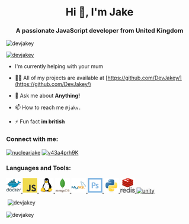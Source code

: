 <h1 align="center">Hi 👋, I'm Jake</h1>
<h3 align="center">A passionate JavaScript developer from United Kingdom</h3>

<p align="left"> <img src="https://komarev.com/ghpvc/?username=devjakey&label=Profile%20views&color=0e75b6&style=flat" alt="devjakey" /> </p>

<p align="left"> <a href="https://github.com/ryo-ma/github-profile-trophy"><img src="https://github-profile-trophy.vercel.app/?username=devjakey" alt="devjakey" /></a> </p>


- I'm currently helping with your mum

- 👨‍💻 All of my projects are available at [https://github.com/DevJakey/](https://github.com/DevJakey/)

- 💬 Ask me about **Anything!**

- 📫 How to reach me `@jakv.`

- ⚡ Fun fact **im british**

<h3 align="left">Connect with me:</h3>
<p align="left">
<a href="https://www.youtube.com/c/nuclearjake" target="blank"><img align="center" src="https://raw.githubusercontent.com/rahuldkjain/github-profile-readme-generator/master/src/images/icons/Social/youtube.svg" alt="nuclearjake" height="30" width="40" /></a>
<a href="https://discord.gg/uwGmXBsR4C" target="blank"><img align="center" src="https://raw.githubusercontent.com/rahuldkjain/github-profile-readme-generator/master/src/images/icons/Social/discord.svg" alt="v43a4prh9K" height="30" width="40" /></a>
</p>

<h3 align="left">Languages and Tools:</h3>
<p align="left"> <a href="https://www.docker.com/" target="_blank"> <img src="https://raw.githubusercontent.com/devicons/devicon/master/icons/docker/docker-original-wordmark.svg" alt="docker" width="40" height="40"/> </a> <a href="https://developer.mozilla.org/en-US/docs/Web/JavaScript" target="_blank"> <img src="https://raw.githubusercontent.com/devicons/devicon/master/icons/javascript/javascript-original.svg" alt="javascript" width="40" height="40"/> </a> <a href="https://www.linux.org/" target="_blank"> <img src="https://raw.githubusercontent.com/devicons/devicon/master/icons/linux/linux-original.svg" alt="linux" width="40" height="40"/> </a> <a href="https://www.mongodb.com/" target="_blank"> <img src="https://raw.githubusercontent.com/devicons/devicon/master/icons/mongodb/mongodb-original-wordmark.svg" alt="mongodb" width="40" height="40"/> </a> <a href="https://www.mysql.com/" target="_blank"> <img src="https://raw.githubusercontent.com/devicons/devicon/master/icons/mysql/mysql-original-wordmark.svg" alt="mysql" width="40" height="40"/> </a> <a href="https://www.photoshop.com/en" target="_blank"> <img src="https://raw.githubusercontent.com/devicons/devicon/master/icons/photoshop/photoshop-line.svg" alt="photoshop" width="40" height="40"/> </a> <a href="https://www.python.org" target="_blank"> <img src="https://raw.githubusercontent.com/devicons/devicon/master/icons/python/python-original.svg" alt="python" width="40" height="40"/> </a> <a href="https://redis.io" target="_blank"> <img src="https://raw.githubusercontent.com/devicons/devicon/master/icons/redis/redis-original-wordmark.svg" alt="redis" width="40" height="40"/> </a> <a href="https://unity.com/" target="_blank"> <img src="https://www.vectorlogo.zone/logos/unity3d/unity3d-icon.svg" alt="unity" width="40" height="40"/> </a> </p>


<p>&nbsp;<img align="center" src="https://github-readme-stats.vercel.app/api?username=devjakey&theme=synthwave&show_icons=true&locale=en" alt="devjakey" /></p>

<p><img align="center" src="https://github-readme-streak-stats.herokuapp.com/?user=devjakey&" alt="devjakey" /></p>

